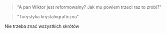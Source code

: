 > "A pan Wiktor jest reformowalny? Jak mu powiem trzeci raz to zrobi?"

> "Turystyka krystalograficzna"

Nie trzeba znać wszystkich skrótów 

